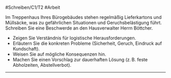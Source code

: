 #Schreiben/C1/T2 #Arbeit 

Im Treppenhaus Ihres Bürogebäudes stehen regelmäßig Lieferkartons und Müllsäcke, was zu gefährlichen Situationen und Geruchsbelästigung führt. Schreiben Sie eine Beschwerde an den Hausverwalter Herrn Böttcher.
- Zeigen Sie Verständnis für logistische Herausforderungen.
- Erläutern Sie die konkreten Probleme (Sicherheit, Geruch, Eindruck auf Kundschaft).
- Weisen Sie auf mögliche Konsequenzen hin.
- Machen Sie einen Vorschlag zur dauerhaften Lösung (z. B. feste Abholzeiten, Abstellverbot).

---